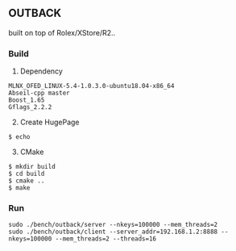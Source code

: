 ## OUTBACK
built on top of Rolex/XStore/R2..

### Build
1. Dependency
```
MLNX_OFED_LINUX-5.4-1.0.3.0-ubuntu18.04-x86_64
Abseil-cpp master
Boost_1.65
Gflags_2.2.2
```
2. Create HugePage
```
$ echo 
```
3. CMake
```
$ mkdir build
$ cd build
$ cmake ..
$ make
```

### Run
```
sudo ./bench/outback/server --nkeys=100000 --mem_threads=2
sudo ./bench/outback/client --server_addr=192.168.1.2:8888 --nkeys=100000 --mem_threads=2 --threads=16
```

